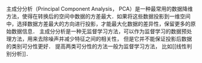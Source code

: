 主成分分析（Principal Component Analysis， PCA）是一种最常用的数据降维方法，使得在转换后的空间中数据的方差最大．如果将这些数据投影到一维空间中，选择数据方差最大的方向进行投影，才能最大化数据的差异性，保留更多的原始数据信息．
主成分分析是一种无监督学习方法，可以作为监督学习的数据预处理方法，用来去除噪声并减少特征之间的相关性， 但是它并不能保证投影后数据的类别可分性更好． 提高两类可分性的方法一般为监督学习方法， 比如[[线性判别分析]]．
